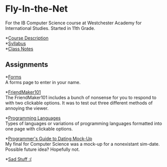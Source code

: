 # Fly-In-the-Net
For the IB Computer Science course at Westchester Academy for International Studies.
Started in 11th Grade.

*[Course Description](https://rendomel000.github.io/Fly-In-the-Net/Course-Description)  
*[Syllabus](https://rendomel000.github.io/Fly-In-the-Net/Syllabus)  
*[Class Notes](https://rendomel000.github.io/Fly-In-the-Net/Class-Notes)  

## Assignments
*[Forms](https://rendomel000.github.io/Fly-In-the-Net/FormsModified.html)  
A forms page to enter in your name.  
  
*[FriendMaker101](https://rendomel000.github.io/Fly-In-the-Net/ThreeMethods.html)  
The FriendMaker101 includes a bunch of nonsense for you to respond to with two clickable options. It was to test out three different methods of annoying the viewer.  
  
*[Programming Languages](https://rendomel000.github.io/Fly-In-the-Net/ProgrammingLanguages.html)  
Types of languages or variations of programming languages formatted into one page with clickable options.

*[Programmer's Guide to Dating Mock-Up](https://rendomel000.github.io/Fly-In-the-Net/RendonMelody_Final.pdf)  
My final for Computer Science was a mock-up for a nonexistant sim-date. Possible future idea? Hopefully not.

*[Sad Stuff :(](https://rendomel000.github.io/Fly-In-the-Net/CodeSomething.html)
